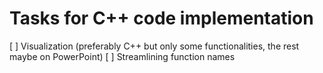# Tasks for C++ code implementation

[ ] Visualization (preferably C++ but only some functionalities, the rest maybe on PowerPoint)
[ ] Streamlining function names
